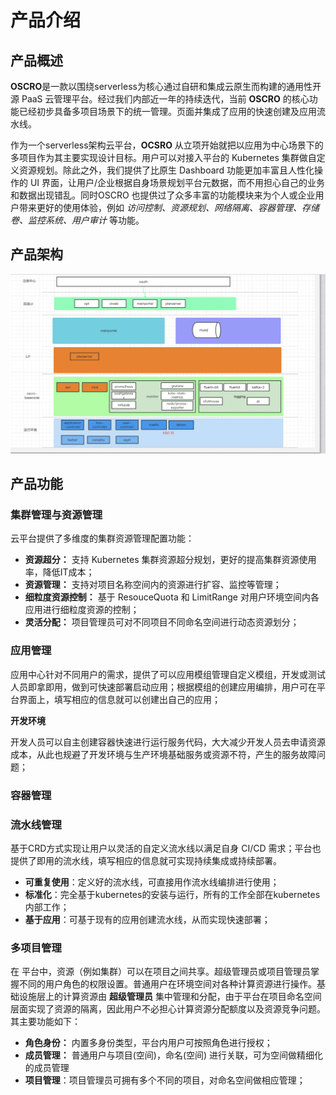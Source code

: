 # 产品介绍

## 产品概述

**OSCRO**是一款以围绕serverless为核心通过自研和集成云原生而构建的通用性开源 PaaS 云管理平台。经过我们内部近一年的持续迭代，当前 **OSCRO** 的核心功能已经初步具备多项目场景下的统一管理。页面并集成了应用的快速创建及应用流水线。

作为一个serverless架构云平台，**OCSRO** 从立项开始就把以应用为中心场景下的多项目作为其主要实现设计目标。用户可以对接入平台的 Kubernetes 集群做自定义资源规划。除此之外，我们提供了比原生 Dashboard 功能更加丰富且人性化操作的 UI 界面，让用户/企业根据自身场景规划平台元数据，而不用担心自己的业务和数据出现错乱。同时OSCRO 也提供过了众多丰富的功能模块来为个人或企业用户带来更好的使用体验，例如 *访问控制、资源规划、网络隔离、容器管理、存储卷、监控系统、用户审计* 等功能。

## 产品架构

![](images/35.png)

## 产品功能

### 集群管理与资源管理



云平台提供了多维度的集群资源管理配置功能：

- **资源超分：** 支持 Kubernetes 集群资源超分规划，更好的提高集群资源使用率，降低IT成本；
- **资源管理：** 支持对项目名称空间内的资源进行扩容、监控等管理；
- **细粒度资源控制：** 基于 ResouceQuota 和 LimitRange 对用户环境空间内各应用进行细粒度资源的控制；
- **灵活分配：** 项目管理员可对不同项目不同命名空间进行动态资源划分；

### 应用管理

应用中心针对不同用户的需求，提供了可以应用模组管理自定义模组，开发或测试人员即拿即用，做到可快速部署启动应用；根据模组的创建应用编排，用户可在平台界面上，填写相应的信息就可以创建出自己的应用；

**开发环境**

开发人员可以自主创建容器快速进行运行服务代码，大大减少开发人员去申请资源成本，从此也规避了开发环境与生产环境基础服务或资源不符，产生的服务故障问题；

### 容器管理

### 流水线管理



基于CRD方式实现让用户以灵活的自定义流水线以满足自身 CI/CD 需求；平台也提供了即用的流水线，填写相应的信息就可实现持续集成或持续部署。

- **可重复使用**：定义好的流水线，可直接用作流水线编排进行使用；
- **标准化**：完全基于kubernetes的安装与运行，所有的工作全部在kubernetes内部工作；
- **基于应用**：可基于现有的应用创建流水线，从而实现快速部署；

### 多项目管理

在 平台中，资源（例如集群）可以在项目之间共享。超级管理员或项目管理员掌握不同的用户角色的权限设置。普通用户在环境空间对各种计算资源进行操作。基础设施层上的计算资源由 **超级管理员** 集中管理和分配，由于平台在项目命名空间层面实现了资源的隔离，因此用户不必担心计算资源分配额度以及资源竞争问题。其主要功能如下：

- **角色身份：** 内置多身份类型，平台内用户可按照角色进行授权；
- **成员管理：** 普通用户与项目(空间)，命名(空间) 进行关联，可为空间做精细化的成员管理
- **项目管理**：项目管理员可拥有多个不同的项目，对命名空间做相应管理；
